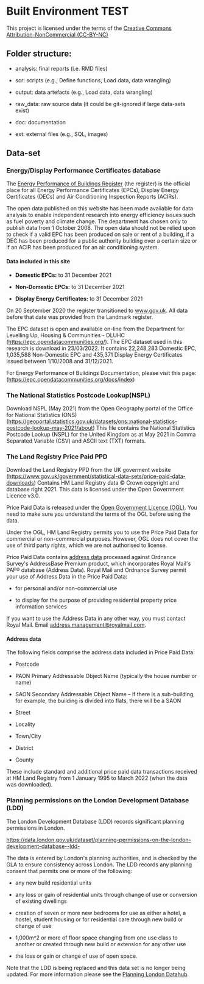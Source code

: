 # Built Environment TEST

This project is licensed under the terms of the [Creative Commons Attribution-NonCommercial (CC-BY-NC)](https://creativecommons.org/licenses/by-nc/4.0/)

## Folder structure:

-   analysis: final reports (i.e. RMD files)

-   scr: scripts (e.g., Define functions, Load data, data wrangling)

-   output: data artefacts (e.g., Load data, data wrangling)

-   raw_data: raw source data (it could be git-ignored if large data-sets exist) 

-   doc: documentation

-   ext: external files (e.g., SQL, images)

## Data-set

### Energy/Display Performance Certificates database

The [Energy Performance of Buildings Register](https://find-energy-certificate.digital.communities.gov.uk/) (the register) is the official place for all Energy Performance Certificates (EPCs), Display Energy Certificates (DECs) and Air Conditioning Inspection Reports (ACIRs).

The open data published on this website has been made available for data analysis to enable independent research into energy efficiency issues such as fuel poverty and climate change. The department has chosen only to publish data from 1 October 2008. The open data should not be relied upon to check if a valid EPC has been produced on sale or rent of a building, if a DEC has been produced for a public authority building over a certain size or if an ACIR has been produced for an air conditioning system.

#### Data included in this site

-   **Domestic EPCs:** to 31 December 2021

-   **Non-Domestic EPCs:** to 31 December 2021

-   **Display Energy Certificates:** to 31 December 2021

On 20 September 2020 the register transitioned to www.gov.uk. All data before that date was provided from the Landmark register.

The EPC dataset is open and available on-line from the Department for Levelling Up, Housing & Communities - DLUHC (<https://epc.opendatacommunities.org/>). The EPC dataset used in this research is download in 23/03/2022. It contains 22,248,283 Domestic EPC, 1,035,588 Non-Domestic EPC and 435,371 Display Energy Certificates issued between 1/10/2008 and 31/12/2021.

For Energy Performance of Buildings Documentation, please visit this page: (<https://epc.opendatacommunities.org/docs/index>)

### **The National Statistics Postcode Lookup(NSPL)**

Download NSPL (May 2021) from the Open Geography portal of the Office for National Statistics (ONS) (<https://geoportal.statistics.gov.uk/datasets/ons::national-statistics-postcode-lookup-may-2021/about>) This file contains the National Statistics Postcode Lookup (NSPL) for the United Kingdom as at May 2021 in Comma Separated Variable (CSV) and ASCII text (TXT) formats.

### **The Land Registry Price Paid PPD**

Download the Land Registry PPD from the UK goverment website (<https://www.gov.uk/government/statistical-data-sets/price-paid-data-downloads>) Contains HM Land Registry data © Crown copyright and database right 2021. This data is licensed under the Open Government Licence v3.0.

Price Paid Data is released under the [Open Government Licence (OGL)](http://www.nationalarchives.gov.uk/doc/open-government-licence/version/3/). You need to make sure you understand the terms of the OGL before using the data.

Under the OGL, HM Land Registry permits you to use the Price Paid Data for commercial or non-commercial purposes. However, OGL does not cover the use of third party rights, which we are not authorised to license.

Price Paid Data contains [address data](https://www.gov.uk/government/statistical-data-sets/price-paid-data-downloads#address-data) processed against Ordnance Survey's AddressBase Premium product, which incorporates Royal Mail's PAF® database (Address Data). Royal Mail and Ordnance Survey permit your use of Address Data in the Price Paid Data:

-   for personal and/or non-commercial use

-   to display for the purpose of providing residential property price information services

If you want to use the Address Data in any other way, you must contact Royal Mail. Email [address.management\@royalmail.com](mailto:address.management@royalmail.com).

#### **Address data**

The following fields comprise the address data included in Price Paid Data:

-   Postcode

-   PAON Primary Addressable Object Name (typically the house number or name)

-   SAON Secondary Addressable Object Name – if there is a sub-building, for example, the building is divided into flats, there will be a SAON

-   Street

-   Locality

-   Town/City

-   District

-   County

These include standard and additional price paid data transactions received at HM Land Registry from 1 January 1995 to March 2022 (when the data was downloaded).

### Planning permissions on the London Development Database (LDD)

The London Development Database (LDD) records significant planning permissions in London.

<https://data.london.gov.uk/dataset/planning-permissions-on-the-london-development-database--ldd->

The data is entered by London's planning authorities, and is checked by the GLA to ensure consistency across London. The LDD records any planning consent that permits one or more of the following:

-   any new build residential units

-   any loss or gain of residential units through change of use or conversion of existing dwellings

-   creation of seven or more new bedrooms for use as either a hotel, a hostel, student housing or for residential care through new build or change of use

-   1,000m^2 or more of floor space changing from one use class to another or created through new build or extension for any other use

-   the loss or gain or change of use of open space.

Note that the LDD is being replaced and this data set is no longer being updated. For more information please see the [Planning London Datahub](https://www.london.gov.uk/what-we-do/planning/digital-planning/planning-london-datahub).
